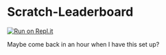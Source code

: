 # Scratch-Leaderboard
[![Run on Repl.it](https://repl.it/badge/github/DavidCo113/Scratch-Leaderboard)](https://repl.it/github/DavidCo113/Scratch-Leaderboard)

Maybe come back in an hour when I have this set up?
